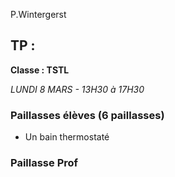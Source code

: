 P.Wintergerst

## TP : 

__Classe : TSTL__

_LUNDI 8 MARS - 13H30 à 17H30_

### Paillasses élèves (6 paillasses)

* Un bain thermostaté

### Paillasse Prof

